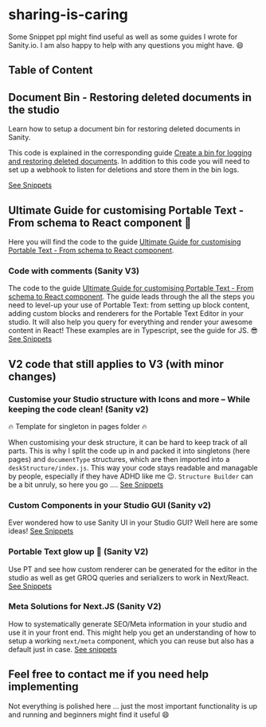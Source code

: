# sharing-is-caring

Some Snippet ppl might find useful as well as some guides I wrote for Sanity.io. I am also happy to help with any questions you might have. :smile:

## Table of Content

## Document Bin - Restoring deleted documents in the studio

Learn how to setup a document bin for restoring deleted documents in Sanity.

This code is explained in the corresponding guide [Create a bin for logging and restoring deleted documents](https://www.sanity.io/guides/bin-for-restoring-deleted-documents). In addition to this code you will need to set up a webhook to listen for deletions and store them in the bin logs.

[See Snippets](https://github.com/bobinska-dev/sharing-is-caring/tree/main/Document%20Bin%20-%20Restoring%20deleted%20documents%20in%20the%20studio)

## Ultimate Guide for customising Portable Text - From schema to React component 🌟

Here you will find the code to the guide [Ultimate Guide for customising Portable Text - From schema to React component](https://www.sanity.io/guides/ultimate-guide-for-customising-portable-text-from-schema-to-react-componentt).

### Code with comments (Sanity V3)

The code to the guide [Ultimate Guide for customising Portable Text - From schema to React component](https://www.sanity.io/guides/ultimate-guide-for-customising-portable-text-from-schema-to-react-component).
The guide leads through the all the steps you need to level-up your use of Portable Text: from setting up block content, adding custom blocks and renderers for the Portable Text Editor in your studio. It will also help you query for everything and render your awesome content in React!
These examples are in Typescript, see the guide for JS. 😎
[See Snippets](https://github.com/bobinska-dev/sharing-is-caring/tree/main/Ultimate%20Guide%20for%20customising%20Portable%20Text%20-%20From%20schema%20to%20React%20component)

## V2 code that still applies to V3 (with minor changes)

### Customise your Studio structure with Icons and more – While keeping the code clean! (Sanity v2)

:fire: Template for singleton in pages folder :fire:

When customising your desk structure, it can be hard to keep track of all parts. This is why I split the code up in and packed it into singletons (here pages) and `documentType` structures, which are then imported into a `deskStructure/index.js`. This way your code stays readable and managable by people, especially if they have ADHD like me :wink:. `Structure Builder` can be a bit unruly, so here you go .... [See Snippets](https://github.com/bobinska-dev/sharing-is-caring/tree/main/Structure%20Builder%20with%20icons/deskStructure)

### Custom Components in your Studio GUI (Sanity v2)

Ever wondered how to use Sanity UI in your Studio GUI? Well here are some ideas! [See Snippets](https://github.com/bobinska-dev/sharing-is-caring/tree/main/Custom%20Components%20in%20the%20Studio)

### Portable Text glow up 💅 (Sanity V2)

Use PT and see how custom renderer can be generated for the editor in the studio as well as get GROQ queries and serializers to work in Next/React. [See Snippets](https://github.com/bobinska-dev/sharing-is-caring/tree/main/Portable%20Text%20in%20Sanity%20Studio%20and%20React)

### Meta Solutions for Next.JS (Sanity V2)

How to systematically generate SEO/Meta information in your studio and use it in your front end. This might help you get an understanding of how to setup a working `next/meta` component, which you can reuse but also has a default just in case. [See snippets](https://github.com/bobinska-dev/sharing-is-caring/tree/main/Meta%20solution%20for%20NextJS)

## Feel free to contact me if you need help implementing

Not everything is polished here ... just the most important functionality is up and running and beginners might find it useful :smile:

